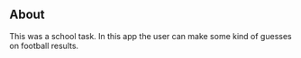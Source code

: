 ## About

This was a school task. In this app the user can make some kind of guesses on football results.
